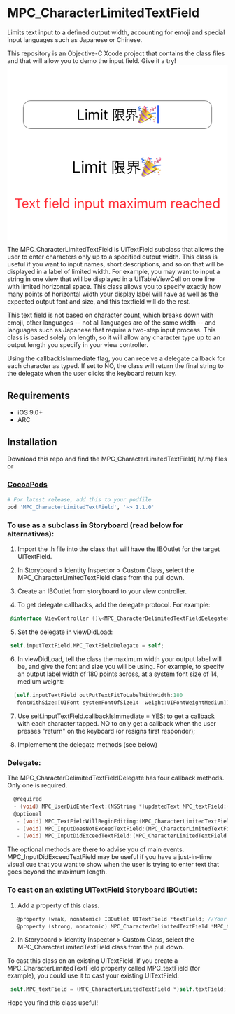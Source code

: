 # MPC_CharacterLimitedTextField
Limits text input to a defined output width, accounting for emoji and special input languages such as Japanese or Chinese.

This repository is an Objective-C Xcode project that contains the class files and that will allow you to demo the input field. Give it a try!
![Text Limited](https://github.com/fareast555/MPC_CharacterLimitedTextField/blob/master/textLimited.png)
The MPC_CharacterLimitedTextField is UITextField subclass that allows the user to enter characters only up to a specified output width. This class is useful if you want to input names, short descriptions, and so on that will be displayed in a label of limited width. For example, you may want to input a string in one view that will be displayed in a UITableViewCell on one line with limited horizontal space. This class allows you to specify exactly how many points of horizontal width your display label will have as well as the expected output font and size, and this textfield will do the rest. 

This text field is not based on character count, which breaks down with emoji, other languages -- not all languages are of the same width -- and languages such as Japanese that require a two-step input process. This class is based solely on length, so it will allow any character type up to an output length you specify in your view controller.

Using the callbackIsImmediate flag, you can receive a delegate callback for each character as typed. If set to NO, the class will return the final string to the delegate when the user clicks the keyboard return key.


## Requirements

* iOS 9.0+
* ARC

## Installation

Download this repo and find the MPC_CharacterLimitedTextField{.h/.m} files or

### [CocoaPods](https://cocoapods.org/)

````ruby
# For latest release, add this to your podfile
pod 'MPC_CharacterLimitedTextField', '~> 1.1.0'
````

<h3>To use as a subclass in Storyboard (read below for alternatives):</h3>


1. Import the .h file into the class that will have the IBOutlet for the target UITextField.

2. In Storyboard > Identity Inspector > Custom Class, select the MPC_CharacterLimitedTextField class from the pull down. 

3. Create an IBOutlet from storyboard to your view controller.

4. To get delegate callbacks, add the delegate protocol. For example:
  ```objectivec
   @interface ViewController ()\<MPC_CharacterDelimitedTextFieldDelegate>
``` 

5. Set the delegate in viewDidLoad:
  ```objectivec
   self.inputTextField.MPC_TextFieldDelegate = self;
```

6. In viewDidLoad, tell the class the maximum width your output label will be, and give the font and size you will be using. For example, to specify an output label width of 180 points across, at a system font size of 14, medium weight: 
 ```objectivec
   [self.inputTextField outPutTextFitToLabelWithWidth:180 
    fontWithSize:[UIFont systemFontOfSize14  weight:UIFontWeightMedium]];
```

7. Use self.inputTextField.callbackIsImmediate = YES; to get a callback with each character tapped. NO to only get a callback when the user presses "return" on the keyboard (or resigns first responder);

8. Implemement the delegate methods (see below)


<h3>Delegate:</h3>
The MPC_CharacterDelimitedTextFieldDelegate has four callback methods. Only one is required.

 ```objectivec
   @required
   - (void) MPC_UserDidEnterText:(NSString *)updatedText MPC_textField:(MPC_CharacterLimitedTextField *)MPC_textField;
   @optional
    - (void) MPC_TextFieldWillBeginEditing:(MPC_CharacterLimitedTextField *)MPC_textField;
    - (void) MPC_InputDoesNotExceedTextField:(MPC_CharacterLimitedTextField *)MPC_textField;
    - (void) MPC_InputDidExceedTextField:(MPC_CharacterLimitedTextField *)MPC_textField;
```


The optional methods are there to advise you of main events. MPC_InputDidExceedTextField may be useful if you have a just-in-time visual cue that you want to show when the user is trying to enter text that goes beyond the maximum length. 

<h3>To cast on an existing UITextField Storyboard IBOutlet:</h3>

1. Add a property of this class. 
 ```objectivec
    @property (weak, nonatomic) IBOutlet UITextField *textField; //Your existing text field
    @property (strong, nonatomic) MPC_CharacterDelimitedTextField *MPC_textField;
```

2. In Storyboard > Identity Inspector > Custom Class, select the MPC_CharacterLimitedTextField class from the pull down.

To cast this class on an existing UITextField, if you create a MPC_CharacterLimitedTextField property called MPC_textField (for example), you could use it to cast your existing UITextField: 
 ```objectivec
  self.MPC_textField = (MPC_CharacterLimitedTextField *)self.textField;
```


Hope you find this class useful!

